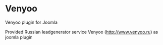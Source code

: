 Venyoo
=======

Venyoo plugin for Joomla

Provided Russian leadgenerator service Venyoo (http://www.venyoo.ru) as joomla plugin
